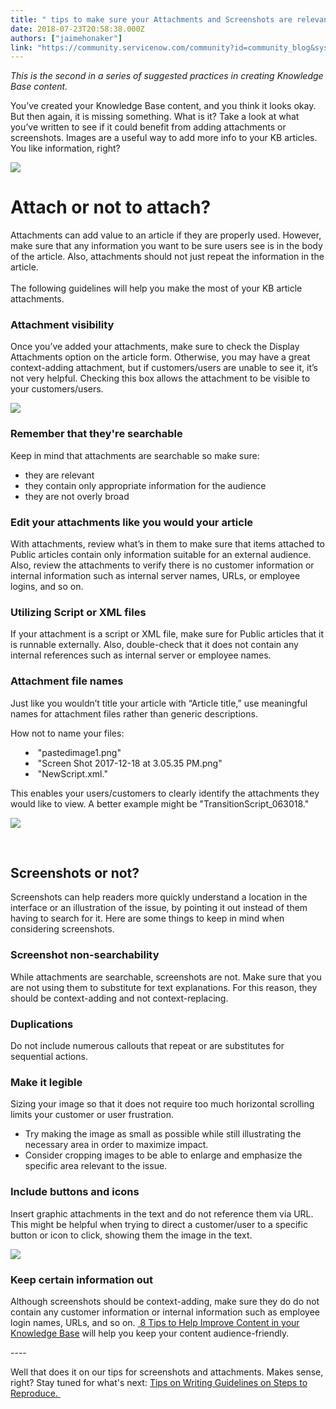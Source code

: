 ```yaml
---
title: " tips to make sure your Attachments and Screenshots are relevant and useful"
date: 2018-07-23T20:58:38.000Z
authors: ["jaimehonaker"]
link: "https://community.servicenow.com/community?id=community_blog&sys_id=106ff4acdbef53c00be6a345ca961939"
---
```

<p><em>This is the second in a series of suggested practices in creating Knowledge Base content.</em></p>
<p>You’ve created your Knowledge Base content, and you think it looks okay. But then again, it is missing something. What is it? Take a look at what you’ve written to see if it could benefit from adding attachments or screenshots. Images are a useful way to add more info to your KB articles. You like information, right? </p>
<p><img style="max-width: 100%; max-height: 480px;" src="c5093c68db2f53c00be6a345ca9619a5.iix" /></p>
<h1>Attach or not to attach?</h1>
<p>Attachments can add value to an article if they are properly used. However, make sure that any information you want to be sure users see is in the body of the article. Also, attachments should not just repeat the information in the article.<br /><br />The following guidelines will help you make the most of your KB article attachments.</p>
<h3>Attachment visibility</h3>
<p>Once you’ve added your attachments, make sure to check the Display Attachments option on the article form. Otherwise, you may have a great context-adding attachment, but if customers/users are unable to see it, it’s not very helpful. Checking this box allows the attachment to be visible to your customers/users.</p>
<p><img src="b3dcaecddbaf9fc00be6a345ca961922.iix" /></p>
<h3>Remember that they&#39;re searchable</h3>
<p>Keep in mind that attachments are searchable so make sure:</p>
<ul><li>they are relevant</li><li>they contain only appropriate information for the audience</li><li>they are not overly broad</li></ul>
<h3>Edit your attachments like you would your article</h3>
<p>With attachments, review what’s in them to make sure that items attached to Public articles contain only information suitable for an external audience. Also, review the attachments to verify there is no customer information or internal information such as internal server names, URLs, or employee logins, and so on.</p>
<h3>Utilizing Script or XML files</h3>
<p>If your attachment is a script or XML file, make sure for Public articles that it is runnable externally. Also, double-check that it does not contain any internal references such as internal server or employee names.</p>
<h3>Attachment file names</h3>
<p>Just like you wouldn’t title your article with “Article title,” use meaningful names for attachment files rather than generic descriptions.</p>
<p>How not to name your files:</p>
<ul style="list-style-position: inside;"><li>&#34;pastedimage1.png&#34;</li><li>&#34;Screen Shot 2017-12-18 at 3.05.35 PM.png&#34;</li><li>&#34;NewScript.xml.&#34;</li></ul>
<p>This enables your users/customers to clearly identify the attachments they would like to view. A better example might be &#34;TransitionScript_063018.&#34;</p>
<p><img style="max-width: 100%; max-height: 480px;" src="26307a85db23dfc00be6a345ca96192d.iix" /></p>
<p> </p>
<h2>Screenshots or not?</h2>
<p>Screenshots can help readers more quickly understand a location in the interface or an illustration of the issue, by pointing it out instead of them having to search for it. Here are some things to keep in mind when considering screenshots.</p>
<h3>Screenshot non-searchability</h3>
<p>While attachments are searchable, screenshots are not. Make sure that you are not using them to substitute for text explanations. For this reason, they should be context-adding and not context-replacing.</p>
<h3>Duplications</h3>
<p>Do not include numerous callouts that repeat or are substitutes for sequential actions.</p>
<h3>Make it legible</h3>
<p>Sizing your image so that it does not require too much horizontal scrolling limits your customer or user frustration.</p>
<ul><li>Try making the image as small as possible while still illustrating the necessary area in order to maximize impact.</li><li>Consider cropping images to be able to enlarge and emphasize the specific area relevant to the issue.</li></ul>
<h3>Include buttons and icons</h3>
<p>Insert graphic attachments in the text and do not reference them via URL. This might be helpful when trying to direct a customer/user to a specific button or icon to click, showing them the image in the text.</p>
<p><img src="6fefa281db23dfc00be6a345ca961991.iix" /></p>
<h3>Keep certain information out</h3>
<p>Although screenshots should be context-adding, make sure they do do not contain any customer information or internal information such as employee login names, URLs, and so on. <a title=" 8 Tips to Help Improve Content in your Knowledge Base" href="http://bit.ly/ImproveKBcontent1" rel="nofollow"> 8 Tips to Help Improve Content in your Knowledge Base</a> will help you keep your content audience-friendly. </p>
<p>----</p>
<p>Well that does it on our tips for screenshots and attachments. Makes sense, right? Stay tuned for what&#39;s next: <a title="Tips on Writing Guidelines on Steps to Reproduce" href="http://bit.ly/ImproveKBcontent3" rel="nofollow">Tips on Writing Guidelines on Steps to Reproduce. </a></p>